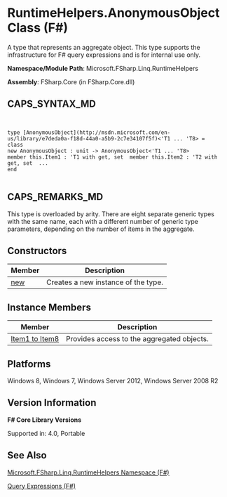 # RuntimeHelpers.AnonymousObject Class (F#)

A type that represents an aggregate object. This type supports the infrastructure for F# query expressions and is for internal use only.

**Namespace/Module Path**: Microsoft.FSharp.Linq.RuntimeHelpers

**Assembly**: FSharp.Core (in FSharp.Core.dll)


## CAPS_SYNTAX_MD



```


type [AnonymousObject](http://msdn.microsoft.com/en-us/library/e7deda0a-f18d-44a0-a5b9-2c7e34107f5f)<'T1 ... 'T8> =
class
new AnonymousObject : unit -> AnonymousObject<'T1 ... 'T8>
member this.Item1 : 'T1 with get, set  member this.Item2 : 'T2 with get, set  ...
end


```



## CAPS_REMARKS_MD
This type is overloaded by arity. There are eight separate generic types with the same name, each with a different number of generic type parameters, depending on the number of items in the aggregate.


## Constructors


|Member|Description|
|------|-----------|
|[new](http://msdn.microsoft.com/en-us/library/5f258a32-5612-47a1-a485-37979174b230)|Creates a new instance of the type.|

## Instance Members


|Member|Description|
|------|-----------|
|[Item1 to Item8](http://msdn.microsoft.com/en-us/library/1506fdce-e768-4e79-9d65-d2fd902b4ba0)|Provides access to the aggregated objects.|

## Platforms
Windows 8, Windows 7, Windows Server 2012, Windows Server 2008 R2


## Version Information
**F# Core Library Versions**

Supported in: 4.0, Portable




## See Also
[Microsoft.FSharp.Linq.RuntimeHelpers Namespace &#40;F&#35;&#41;](Microsoft.FSharp.Linq.RuntimeHelpers+Namespace+%28F%23%29.md)

[Query Expressions (F#)](http://msdn.microsoft.com/en-us/library/ff72235c-3ad8-4215-8679-2754484823db)

